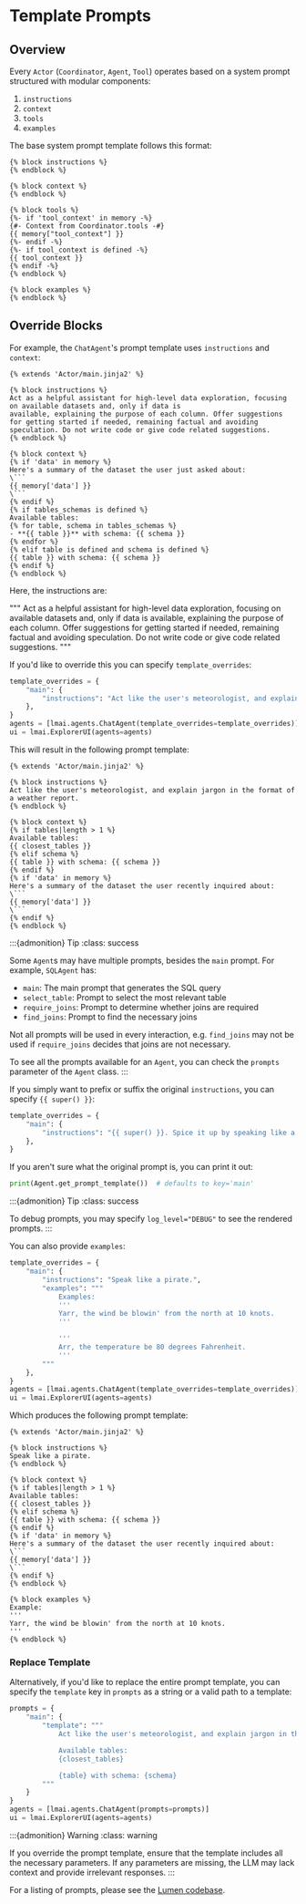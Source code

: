 # Template Prompts

## Overview

Every `Actor` (`Coordinator`, `Agent`, `Tool`) operates based on a system prompt structured with modular components:

1. `instructions`
2. `context`
3. `tools`
4. `examples`

The base system prompt template follows this format:

```jinja2
{% block instructions %}
{% endblock %}

{% block context %}
{% endblock %}

{% block tools %}
{%- if 'tool_context' in memory -%}
{#- Context from Coordinator.tools -#}
{{ memory["tool_context"] }}
{%- endif -%}
{%- if tool_context is defined -%}
{{ tool_context }}
{% endif -%}
{% endblock %}

{% block examples %}
{% endblock %}
```

## Override Blocks

For example, the `ChatAgent`'s prompt template uses `instructions` and `context`:

```jinja2
{% extends 'Actor/main.jinja2' %}

{% block instructions %}
Act as a helpful assistant for high-level data exploration, focusing on available datasets and, only if data is
available, explaining the purpose of each column. Offer suggestions for getting started if needed, remaining factual and avoiding speculation. Do not write code or give code related suggestions.
{% endblock %}

{% block context %}
{% if 'data' in memory %}
Here's a summary of the dataset the user just asked about:
\```
{{ memory['data'] }}
\```
{% endif %}
{% if tables_schemas is defined %}
Available tables:
{% for table, schema in tables_schemas %}
- **{{ table }}** with schema: {{ schema }}
{% endfor %}
{% elif table is defined and schema is defined %}
{{ table }} with schema: {{ schema }}
{% endif %}
{% endblock %}
```

Here, the instructions are:

"""
Act as a helpful assistant for high-level data exploration, focusing on available datasets and, only if data is
available, explaining the purpose of each column. Offer suggestions for getting started if needed, remaining factual and avoiding speculation. Do not write code or give code related suggestions.
"""

If you'd like to override this you can specify `template_overrides`:

```python
template_overrides = {
    "main": {
        "instructions": "Act like the user's meteorologist, and explain jargon in the format of a weather report."
    },
}
agents = [lmai.agents.ChatAgent(template_overrides=template_overrides)]
ui = lmai.ExplorerUI(agents=agents)
```

This will result in the following prompt template:

```jinja2
{% extends 'Actor/main.jinja2' %}

{% block instructions %}
Act like the user's meteorologist, and explain jargon in the format of a weather report.
{% endblock %}

{% block context %}
{% if tables|length > 1 %}
Available tables:
{{ closest_tables }}
{% elif schema %}
{{ table }} with schema: {{ schema }}
{% endif %}
{% if 'data' in memory %}
Here's a summary of the dataset the user recently inquired about:
\```
{{ memory['data'] }}
\```
{% endif %}
{% endblock %}
```

:::{admonition} Tip
:class: success

Some `Agent`s may have multiple prompts, besides the `main` prompt. For example, `SQLAgent` has:

- `main`: The main prompt that generates the SQL query
- `select_table`: Prompt to select the most relevant table
- `require_joins`: Prompt to determine whether joins are required
- `find_joins`: Prompt to find the necessary joins

Not all prompts will be used in every interaction, e.g. `find_joins` may not be used if `require_joins` decides that joins are not necessary.

To see all the prompts available for an `Agent`, you can check the `prompts` parameter of the `Agent` class.
:::

If you simply want to prefix or suffix the original `instructions`, you can specify `{{ super() }}`:

```python
template_overrides = {
    "main": {
        "instructions": "{{ super() }}. Spice it up by speaking like a pirate."
    },
}
```

If you aren't sure what the original prompt is, you can print it out:

```python
print(Agent.get_prompt_template())  # defaults to key='main'
```

:::{admonition} Tip
:class: success

To debug prompts, you may specify `log_level="DEBUG"` to see the rendered prompts.
:::

You can also provide `examples`:

```python
template_overrides = {
    "main": {
        "instructions": "Speak like a pirate.",
        "examples": """
            Examples:
            '''
            Yarr, the wind be blowin' from the north at 10 knots.
            '''

            '''
            Arr, the temperature be 80 degrees Fahrenheit.
            '''
        """
    },
}
agents = [lmai.agents.ChatAgent(template_overrides=template_overrides)]
ui = lmai.ExplorerUI(agents=agents)
```

Which produces the following prompt template:

```jinja2
{% extends 'Actor/main.jinja2' %}

{% block instructions %}
Speak like a pirate.
{% endblock %}

{% block context %}
{% if tables|length > 1 %}
Available tables:
{{ closest_tables }}
{% elif schema %}
{{ table }} with schema: {{ schema }}
{% endif %}
{% if 'data' in memory %}
Here's a summary of the dataset the user recently inquired about:
\```
{{ memory['data'] }}
\```
{% endif %}
{% endblock %}

{% block examples %}
Example:
'''
Yarr, the wind be blowin' from the north at 10 knots.
'''
{% endblock %}
```

### Replace Template

Alternatively, if you'd like to replace the entire prompt template, you can specify the `template` key in `prompts` as a string or a valid path to a template:

```python
prompts = {
    "main": {
        "template": """
            Act like the user's meteorologist, and explain jargon in the format of a weather report.

            Available tables:
            {closest_tables}

            {table} with schema: {schema}
        """
    }
}
agents = [lmai.agents.ChatAgent(prompts=prompts)]
ui = lmai.ExplorerUI(agents=agents)
```

:::{admonition} Warning
:class: warning

If you override the prompt template, ensure that the template includes all the necessary parameters. If any parameters are missing, the LLM may lack context and provide irrelevant responses.
:::

For a listing of prompts, please see the [Lumen codebase](https://github.com/holoviz/lumen/tree/main/lumen/ai/prompts).
